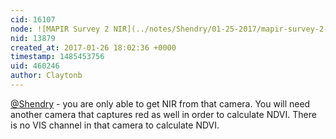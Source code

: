 ```yaml
---
cid: 16107
node: ![MAPIR Survey 2 NIR](../notes/Shendry/01-25-2017/mapir-survey-2-nir)
nid: 13879
created_at: 2017-01-26 18:02:36 +0000
timestamp: 1485453756
uid: 460246
author: Claytonb
---
```


[@Shendry](/profile/Shendry) - you are only able to get NIR from that camera. You will need another camera that captures red as well in order to calculate NDVI. There is no VIS channel in that camera to calculate NDVI.